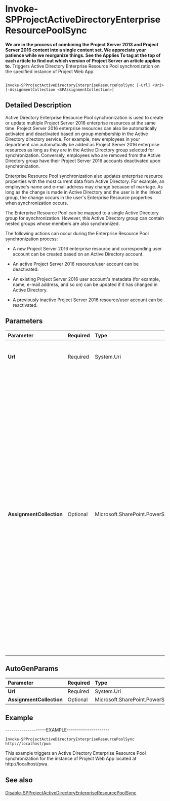 

# Invoke-SPProjectActiveDirectoryEnterpriseResourcePoolSync
 **We are in the process of combining the Project Server 2013 and Project Server 2016 content into a single content set. We appreciate your patience while we reorganize things. See the Applies To tag at the top of each article to find out which version of Project Server an article applies to.**
Triggers Active Directory Enterprise Resource Pool synchronization on the specified instance of Project Web App.
  
    
    


```

Invoke-SPProjectActiveDirectoryEnterpriseResourcePoolSync [-Url] <Uri> [-AssignmentCollection <SPAssignmentCollection>]
```


## Detailed Description

Active Directory Enterprise Resource Pool synchronization is used to create or update multiple Project Server 2016 enterprise resources at the same time. Project Server 2016 enterprise resources can also be automatically activated and deactivated based on group membership in the Active Directory directory service. For example, new employees in your department can automatically be added as Project Server 2016 enterprise resources as long as they are in the Active Directory group selected for synchronization. Conversely, employees who are removed from the Active Directory group have their Project Server 2016 accounts deactivated upon synchronization.
  
    
    
Enterprise Resource Pool synchronization also updates enterprise resource properties with the most current data from Active Directory. For example, an employee's name and e-mail address may change because of marriage. As long as the change is made in Active Directory and the user is in the linked group, the change occurs in the user's Enterprise Resource properties when synchronization occurs.
  
    
    
The Enterprise Resource Pool can be mapped to a single Active Directory group for synchronization. However, this Active Directory group can contain nested groups whose members are also synchronized.
  
    
    
The following actions can occur during the Enterprise Resource Pool synchronization process:
  
    
    
- A new Project Server 2016 enterprise resource and corresponding user account can be created based on an Active Directory account.
  
    
    
- An active Project Server 2016 resource/user account can be deactivated.
  
    
    
- An existing Project Server 2016 user account's metadata (for example, name, e-mail address, and so on) can be updated if it has changed in Active Directory.
  
    
    
- A previously inactive Project Server 2016 resource/user account can be reactivated.
  
    
    

## Parameters



|**Parameter**|**Required**|**Type**|**Description**|
|:-----|:-----|:-----|:-----|
|**Url** <br/> |Required  <br/> |System.Uri  <br/> |Specifies the URL of the Project Web App instance where you want to invoke a synchronization.  <br/> |
|**AssignmentCollection** <br/> |Optional  <br/> |Microsoft.SharePoint.PowerShell.SPAssignmentCollection  <br/> |Manages objects for the purpose of proper disposal. Use of objects, such as **SPWeb** or **SPSite**, can use large amounts of memory and use of these objects in Windows PowerShell scripts requires proper memory management. Using the **SPAssignment** object, you can assign objects to a variable and dispose of the objects after they are needed to free up memory. When **SPWeb**, **SPSite**, or **SPSiteAdministration** objects are used, the objects are automatically disposed of if an assignment collection or the **Global** parameter is not used. <br/> > [!NOTE]> When the **Global** parameter is used, all objects are contained in the global store. If objects are not immediately used, or disposed of by using the **Stop-SPAssignment** command, an out-of-memory scenario can occur.          |
   

## AutoGenParams



|**Parameter**|**Required**|**Type**|**Description**|
|:-----|:-----|:-----|:-----|
|**Url** <br/> |Required  <br/> |System.Uri  <br/> ||
|**AssignmentCollection** <br/> |Optional  <br/> |Microsoft.SharePoint.PowerShell.SPAssignmentCollection  <br/> ||
   

## Example

--------------------EXAMPLE--------------------- 
  
    
    

```
Invoke-SPProjectActiveDirectoryEnterpriseResourcePoolSync http://localhost/pwa
```

This example triggers an Active Directory Enterprise Resource Pool synchronization for the instance of Project Web App located at http://localhost/pwa.
  
    
    

## See also


#### 


  
    
    
 [Disable-SPProjectActiveDirectoryEnterpriseResourcePoolSync](a059a352-eb87-41c6-aee4-f4738a10fe6d.md)